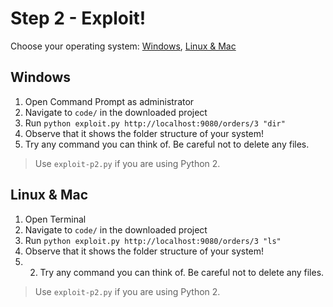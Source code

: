 # Step 2 - Exploit!
Choose your operating system: [Windows](#windows), [Linux & Mac](#linux-&-Mac)

## Windows
1. Open Command Prompt as administrator
1. Navigate to `code/` in the downloaded project
1. Run `python exploit.py http://localhost:9080/orders/3 "dir"`
1. Observe that it shows the folder structure of your system!
2. Try any command you can think of. Be careful not to delete any files.

> Use `exploit-p2.py` if you are using Python 2.

## Linux & Mac

1. Open Terminal
1. Navigate to `code/` in the downloaded project
1. Run `python exploit.py http://localhost:9080/orders/3 "ls"`
1. Observe that it shows the folder structure of your system!
2. 2. Try any command you can think of. Be careful not to delete any files.

> Use `exploit-p2.py` if you are using Python 2.

